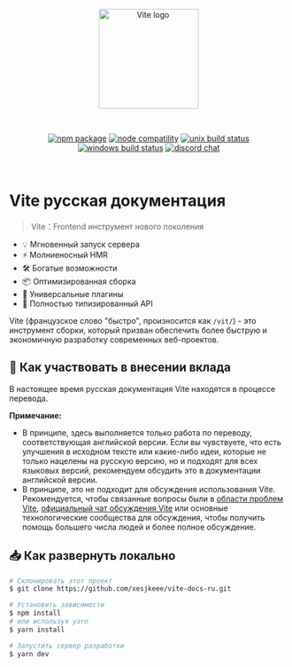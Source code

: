 <p align="center">
  <a href="https://vitejs.dev" target="_blank" rel="noopener noreferrer">
    <img width="180" src="https://vitejs.dev/logo.svg" alt="Vite logo">
  </a>
</p>
<br/>
<p align="center">
  <a href="https://npmjs.com/package/vite"><img src="https://img.shields.io/npm/v/vite.svg" alt="npm package"></a>
  <a href="https://nodejs.org/en/about/releases/"><img src="https://img.shields.io/node/v/vite.svg" alt="node compatility"></a>
  <a href="https://app.circleci.com/pipelines/github/vitejs/vite?branch=main"><img src="https://circleci.com/gh/vitejs/vite/tree/main.svg?style=shield" alt="unix build status"></a>
  <a href="https://ci.appveyor.com/project/yyx990803/vite/branch/main"><img src="https://ci.appveyor.com/api/projects/status/0q4j8062olbcs71l/branch/main?svg=true" alt="windows build status"></a>
  <a href="https://chat.vitejs.dev"><img src="https://img.shields.io/badge/chat-discord-blue?style=flat&logo=discord" alt="discord chat"></a>
</p>
<br/>

# Vite русская документация

> Vite：Frontend инструмент нового поколения

- 💡 Мгновенный запуск сервера
- ⚡️ Молниеносный HMR
- 🛠️ Богатые возможности
- 📦 Оптимизированная сборка
- 🔩 Универсальные плагины
- 🔑 Полностью типизированный API

Vite (французское слово "быстро", произносится как `/vit/`) - это инструмент сборки, который призван обеспечить более быструю и экономичную разработку современных веб-проектов.

## 📝 Как участвовать в внесении вклада

В настоящее время русская документация Vite находятся в процессе перевода.

**Примечание:**

- В принципе, здесь выполняется только работа по переводу, соответствующая английской версии. Если вы чувствуете, что есть улучшения в исходном тексте или какие-либо идеи, которые не только нацелены на русскую версию, но и подходят для всех языковых версий, рекомендуем обсудить это в документации английской версии.
- В принципе, это не подходит для обсуждения использования Vite. Рекомендуется, чтобы связанные вопросы были в [области проблем Vite](https://github.com/vitejs/vite/issues), [официальный чат обсуждения Vite](https://chat.vitejs.dev/) или основные технологические сообщества для обсуждения, чтобы получить помощь большего числа людей и более полное обсуждение.

## 📥 Как развернуть локально

```bash
# Склонировать этот проект
$ git clone https://github.com/xesjkeee/vite-docs-ru.git

# Установить зависимости
$ npm install
# или используя yarn
$ yarn install

# Запустить сервер разработки
$ yarn dev
```
